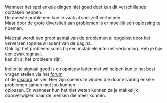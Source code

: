 Wanneer het spel enkele dingen niet goed doet kan dit verschillende oorzaken hebben.<br/>
De meeste problemen kun je vaak al snel zelf verhelpen.<br/>
Maar door de grote diversiteit aan problemen is er moeilijk een oplossing te noemen.<br/>

Meestal wordt een groot aantal van de problemen al opgelost door het verversen (opnieuw laden) van de pagina.<br/>
Ook ligt het probleem soms bij een instabiele internet verbinding. Heb je bijv een zwak signaal, <br/>
kan dit al het probleem zijn.<br/>

Indien je signaal goed is en opnieuw laden niet wil helpen kun je het best vragen stellen via het [forum](https://forum.meldkamerspel.com)<br/>
of de [discord](https://discord.gg/nzn8xGz) server. Hier zijn spelers te vinden die door ervaring enkele problemen samen met jou kunnen<br/>
oplossen. En wanneer hun het niet weten kunnen ze je makkelijk doorverwijzen naar de mensen die meer kunnen.<br/>